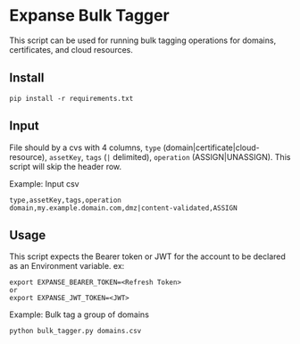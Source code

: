 # Expanse Bulk Tagger

This script can be used for running bulk tagging operations for domains, certificates, and cloud resources.

## Install
```
pip install -r requirements.txt
```

## Input
File should by a cvs with 4 columns, `type` (domain|certificate|cloud-resource), `assetKey`, `tags` (`|` delimited), `operation` (ASSIGN|UNASSIGN).
This script will skip the header row.

Example: Input csv
```
type,assetKey,tags,operation
domain,my.example.domain.com,dmz|content-validated,ASSIGN
```

## Usage
This script expects the Bearer token or JWT for the account to be declared as an Environment variable.
ex:
```
export EXPANSE_BEARER_TOKEN=<Refresh Token>
or
export EXPANSE_JWT_TOKEN=<JWT>
```

Example: Bulk tag a group of domains
```
python bulk_tagger.py domains.csv
```


